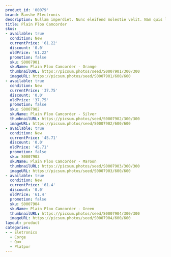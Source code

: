 ```yaml
---
product_id: '00079'
brand: Banshe Electronis
description: Nullam imperdiet. Nunc eleifend molestie velit. Nam quis lacus.
title: Plain Ploo Camcorder
skus:
- available: true
  condition: New
  currentPrice: '61.22'
  discount: '0.0'
  oldPrice: '61.22'
  promotion: false
  sku: S0007901
  skuName: Plain Ploo Camcorder - Orange
  thumbnailURL: https://picsum.photos/seed/S0007901/300/300
  imageURL: https://picsum.photos/seed/S0007901/600/600
- available: true
  condition: New
  currentPrice: '37.75'
  discount: '0.0'
  oldPrice: '37.75'
  promotion: false
  sku: S0007902
  skuName: Plain Ploo Camcorder - Silver
  thumbnailURL: https://picsum.photos/seed/S0007902/300/300
  imageURL: https://picsum.photos/seed/S0007902/600/600
- available: true
  condition: New
  currentPrice: '45.71'
  discount: '0.0'
  oldPrice: '45.71'
  promotion: false
  sku: S0007903
  skuName: Plain Ploo Camcorder - Maroon
  thumbnailURL: https://picsum.photos/seed/S0007903/300/300
  imageURL: https://picsum.photos/seed/S0007903/600/600
- available: true
  condition: New
  currentPrice: '61.4'
  discount: '0.0'
  oldPrice: '61.4'
  promotion: false
  sku: S0007904
  skuName: Plain Ploo Camcorder - Green
  thumbnailURL: https://picsum.photos/seed/S0007904/300/300
  imageURL: https://picsum.photos/seed/S0007904/600/600
layout: product
categories:
- - Eletronics
  - Corge
  - Qux
  - Platpor
---
```


